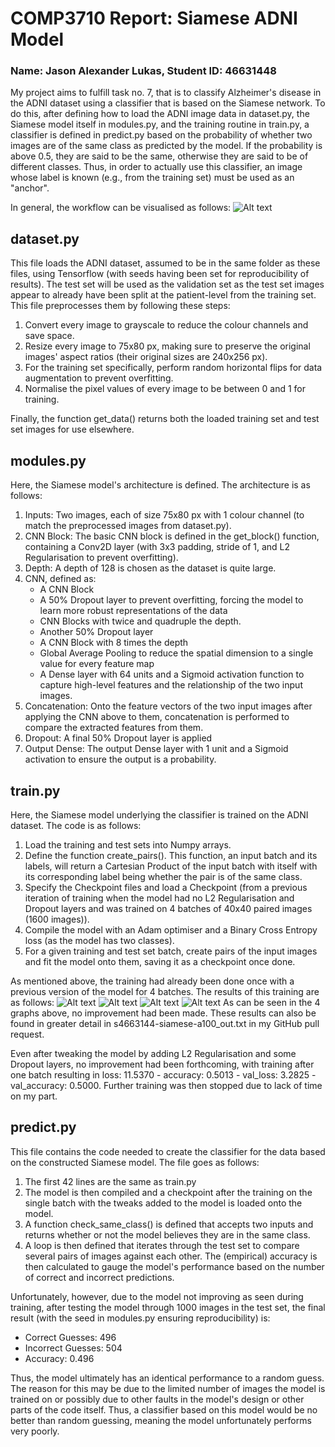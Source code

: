 # COMP3710 Report: Siamese ADNI Model
### Name: Jason Alexander Lukas, Student ID: 46631448
My project aims to fulfill task no. 7, that is to classify Alzheimer's disease in the ADNI dataset using a classifier that is based on the Siamese network. To do this, after defining how to load the ADNI image data in dataset.py, the Siamese model itself in modules.py, and the training routine in train.py, a classifier is defined in predict.py based on the probability of whether two images are of the same class as predicted by the model. If the probability is above 0.5, they are said to be the same, otherwise they are said to be of different classes. Thus, in order to actually use this classifier, an image whose label is known (e.g., from the training set) must be used as an "anchor".

In general, the workflow can be visualised as follows:
![Alt text](image.png)

## dataset.py
This file loads the ADNI dataset, assumed to be in the same folder as these files, using Tensorflow (with seeds having been set for reproducibility of results). The test set will be used as the validation set as the test set images appear to already have been split at the patient-level from the training set. This file preprocesses them by following these steps:
1. Convert every image to grayscale to reduce the colour channels and save space.
2. Resize every image to 75x80 px, making sure to preserve the original images' aspect ratios (their original sizes are 240x256 px).
3. For the training set specifically, perform random horizontal flips for data augmentation to prevent overfitting.
4. Normalise the pixel values of every image to be between 0 and 1 for training.

Finally, the function get_data() returns both the loaded training set and test set images for use elsewhere.

## modules.py
Here, the Siamese model's architecture is defined. The architecture is as follows:
1. Inputs: Two images, each of size 75x80 px with 1 colour channel (to match the preprocessed images from dataset.py).
2. CNN Block: The basic CNN block is defined in the get_block() function, containing a Conv2D layer (with 3x3 padding, stride of 1, and L2 Regularisation to prevent overfitting).
3. Depth: A depth of 128 is chosen as the dataset is quite large.
4. CNN, defined as:
    - A CNN Block
    - A 50% Dropout layer to prevent overfitting, forcing the model to learn more robust representations of the data
    - CNN Blocks with twice and quadruple the depth.
    - Another 50% Dropout layer
    - A CNN Block with 8 times the depth
    - Global Average Pooling to reduce the spatial dimension to a single value for every feature map
    - A Dense layer with 64 units and a Sigmoid activation function to capture high-level features and the relationship of the two input images.
5. Concatenation: Onto the feature vectors of the two input images after applying the CNN above to them, concatenation is performed to compare the extracted features from them.
6. Dropout: A final 50% Dropout layer is applied
7. Output Dense: The output Dense layer with 1 unit and a Sigmoid activation to ensure the output is a probability.

## train.py
Here, the Siamese model underlying the classifier is trained on the ADNI dataset. The code is as follows:
1. Load the training and test sets into Numpy arrays.
2. Define the function create_pairs(). This function, an input batch and its labels, will return a Cartesian Product of the input batch with itself with its corresponding label being whether the pair is of the same class.
3. Specify the Checkpoint files and load a Checkpoint (from a previous iteration of training when the model had no L2 Regularisation and Dropout layers and was trained on 4 batches of 40x40 paired images (1600 images)).
4. Compile the model with an Adam optimiser and a Binary Cross Entropy loss (as the model has two classes).
5. For a given training and test set batch, create pairs of the input images and fit the model onto them, saving it as a checkpoint once done.

As mentioned above, the training had already been done once with a previous version of the model for 4 batches. The results of this training are as follows:
![Alt text](image-1.png)
![Alt text](image-3.png)
![Alt text](image-4.png)
![Alt text](image-5.png)
As can be seen in the 4 graphs above, no improvement had been made. These results can also be found in greater detail in s4663144-siamese-a100_out.txt in my GitHub pull request.

Even after tweaking the model by adding L2 Regularisation and some Dropout layers, no improvement had been forthcoming, with training after one batch resulting in loss: 11.5370 - accuracy: 0.5013 - val_loss: 3.2825 - val_accuracy: 0.5000. Further training was then stopped due to lack of time on my part.

## predict.py
This file contains the code needed to create the classifier for the data based on the constructed Siamese model. The file goes as follows:
1. The first 42 lines are the same as train.py
2. The model is then compiled and a checkpoint after the training on the single batch with the tweaks added to the model is loaded onto the model.
3. A function check_same_class() is defined that accepts two inputs and returns whether or not the model believes they are in the same class.
4. A loop is then defined that iterates through the test set to compare several pairs of images against each other. The (empirical) accuracy is then calculated to gauge the model's performance based on the number of correct and incorrect predictions.

Unfortunately, however, due to the model not improving as seen during training, after testing the model through 1000 images in the test set, the final result (with the seed in modules.py ensuring reproducibility) is:
- Correct Guesses: 496 
- Incorrect Guesses: 504
- Accuracy: 0.496

Thus, the model ultimately has an identical performance to a random guess. The reason for this may be due to the limited number of images the model is trained on or possibly due to other faults in the model's design or other parts of the code itself. Thus, a classifier based on this model would be no better than random guessing, meaning the model unfortunately performs very poorly.